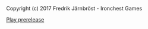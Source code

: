 Copyright (c) 2017 Fredrik Järnbröst - Ironchest Games

[Play prerelease](https://ironchestgames.github.io/ninja-pig/)
